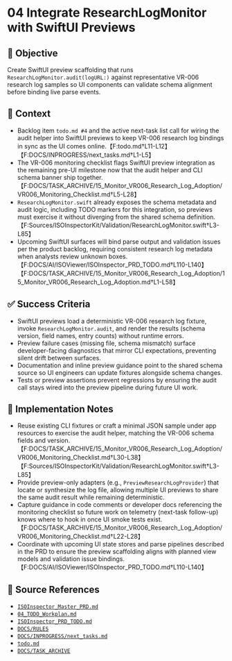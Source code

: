 # 04 Integrate ResearchLogMonitor with SwiftUI Previews

## 🎯 Objective

Create SwiftUI preview scaffolding that runs `ResearchLogMonitor.audit(logURL:)` against representative VR-006 research log samples so UI components can validate schema alignment before binding live parse events.

## 🧩 Context

- Backlog item `todo.md #4` and the active next-task list call for wiring the audit helper into SwiftUI previews to keep VR-006 research log bindings in sync as the UI comes online.【F:todo.md†L11-L12】【F:DOCS/INPROGRESS/next_tasks.md†L1-L5】
- The VR-006 monitoring checklist flags SwiftUI preview integration as the remaining pre-UI milestone now that the audit
  helper and CLI schema banner ship
  together.【F:DOCS/TASK_ARCHIVE/15_Monitor_VR006_Research_Log_Adoption/VR006_Monitoring_Checklist.md†L5-L28】
- `ResearchLogMonitor.swift` already exposes the schema metadata and audit logic, including TODO markers for this integration, so previews must exercise it without diverging from the shared schema definition.【F:Sources/ISOInspectorKit/Validation/ResearchLogMonitor.swift†L3-L85】
- Upcoming SwiftUI surfaces will bind parse output and validation issues per the product backlog, requiring consistent
  research log metadata when analysts review unknown
  boxes.【F:DOCS/AI/ISOViewer/ISOInspector_PRD_TODO.md†L110-L140】【F:DOCS/TASK_ARCHIVE/15_Monitor_VR006_Research_Log_Adoption/15_Monitor_VR006_Research_Log_Adoption.md†L1-L58】

## ✅ Success Criteria

- SwiftUI previews load a deterministic VR-006 research log fixture, invoke `ResearchLogMonitor.audit`, and render the results (schema version, field names, entry counts) without runtime errors.
- Preview failure cases (missing file, schema mismatch) surface developer-facing diagnostics that mirror CLI
  expectations, preventing silent drift between surfaces.
- Documentation and inline preview guidance point to the shared schema source so UI engineers can update fixtures
  alongside schema changes.
- Tests or preview assertions prevent regressions by ensuring the audit call stays wired into the preview pipeline
  during future UI work.

## 🔧 Implementation Notes

- Reuse existing CLI fixtures or craft a minimal JSON sample under app resources to exercise the audit helper, matching
  the VR-006 schema fields and
  version.【F:DOCS/TASK_ARCHIVE/15_Monitor_VR006_Research_Log_Adoption/VR006_Monitoring_Checklist.md†L30-L38】【F:Sources/ISOInspectorKit/Validation/ResearchLogMonitor.swift†L3-L85】
- Provide preview-only adapters (e.g., `PreviewResearchLogProvider`) that locate or synthesize the log file, allowing multiple UI previews to share the same audit result while remaining deterministic.
- Capture guidance in code comments or developer docs referencing the monitoring checklist so future work on telemetry
  (next-task follow-up) knows where to hook in once UI smoke tests
  exist.【F:DOCS/TASK_ARCHIVE/15_Monitor_VR006_Research_Log_Adoption/VR006_Monitoring_Checklist.md†L22-L28】
- Coordinate with upcoming UI state stores and parse pipelines described in the PRD to ensure the preview scaffolding
  aligns with planned view models and validation issue bindings.【F:DOCS/AI/ISOViewer/ISOInspector_PRD_TODO.md†L110-L140】

## 🧠 Source References

- [`ISOInspector_Master_PRD.md`](../AI/ISOViewer/ISOInspector_PRD_Full/ISOInspector_Master_PRD.md)
- [`04_TODO_Workplan.md`](../AI/ISOInspector_Execution_Guide/04_TODO_Workplan.md)
- [`ISOInspector_PRD_TODO.md`](../AI/ISOViewer/ISOInspector_PRD_TODO.md)
- [`DOCS/RULES`](../RULES)
- [`DOCS/INPROGRESS/next_tasks.md`](./next_tasks.md)
- [`todo.md`](../../todo.md)
- [`DOCS/TASK_ARCHIVE`](../TASK_ARCHIVE)
